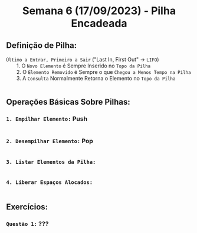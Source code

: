 <h1 align="center"> Semana 6 (17/09/2023) - Pilha Encadeada </h1>
 
## Definição de Pilha: 
`Último a Entrar, Primeiro a Sair` ("Last In, First Out" -> `LIFO`)	
<br>&emsp;&emsp;1.  O `Novo Elemento` é Sempre Inserido no `Topo da Pilha`
<br>&emsp;&emsp;2. O `Elemento Removido` é Sempre o que `Chegou a Menos Tempo na Pilha`
<br>&emsp;&emsp;3. A `Consulta` Normalmente Retorna o Elemento no `Topo da Pilha`

~~~c
~~~




## Operações Básicas Sobre Pilhas:
### `1. Empilhar Elemento:` Push
~~~c
~~~

### `2. Desempilhar Elemento:` Pop
~~~c
~~~


### `3. Listar Elementos da Pilha:`
~~~c
~~~


### `4. Liberar Espaços Alocados:`
~~~c
~~~



## Exercícios:
### `Questão 1:` ???
~~~c
~~~
